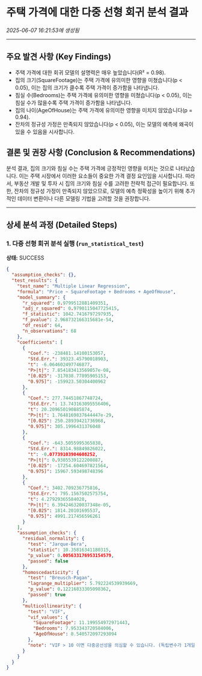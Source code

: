 # 주택 가격에 대한 다중 선형 회귀 분석 결과
_2025-06-07 16:21:53에 생성됨_

---

## 주요 발견 사항 (Key Findings)
- 주택 가격에 대한 회귀 모델의 설명력은 매우 높았습니다(R² = 0.98).
- 집의 크기(SquareFootage)는 주택 가격에 유의미한 영향을 미쳤습니다(p < 0.05), 이는 집의 크기가 클수록 주택 가격이 증가함을 나타냅니다.
- 침실 수(Bedrooms)는 주택 가격에 유의미한 영향을 미쳤습니다(p < 0.05), 이는 침실 수가 많을수록 주택 가격이 증가함을 나타냅니다.
- 집의 나이(AgeOfHouse)는 주택 가격에 유의미한 영향을 미치지 않았습니다(p = 0.94).
- 잔차의 정규성 가정은 만족되지 않았습니다(p < 0.05), 이는 모델의 예측에 왜곡이 있을 수 있음을 시사합니다.


## 결론 및 권장 사항 (Conclusion & Recommendations)
분석 결과, 집의 크기와 침실 수는 주택 가격에 긍정적인 영향을 미치는 것으로 나타났습니다. 이는 주택 시장에서 이러한 요소들이 중요한 가격 결정 요인임을 시사합니다. 따라서, 부동산 개발 및 투자 시 집의 크기와 침실 수를 고려한 전략적 접근이 필요합니다. 또한, 잔차의 정규성 가정이 만족되지 않았으므로, 모델의 예측 정확성을 높이기 위해 추가적인 데이터 변환이나 다른 모델링 기법을 고려할 것을 권장합니다.

---

## 상세 분석 과정 (Detailed Steps)

### 1. 다중 선형 회귀 분석 실행 (`run_statistical_test`)
**상태:** SUCCESS

```json
{
  "assumption_checks": {},
  "test_results": {
    "test_name": "Multiple Linear Regression",
    "formula": "Price ~ SquareFootage + Bedrooms + AgeOfHouse",
    "model_summary": {
      "r_squared": 0.9799512881409351,
      "adj_r_squared": 0.9790115047725415,
      "f_statistic": 1042.7416797297935,
      "f_pvalue": 2.968732166315681e-54,
      "df_resid": 64,
      "n_observations": 68
    },
    "coefficients": [
      {
        "Coef.": -238481.14100153057,
        "Std.Err.": 39323.45790018903,
        "t": -6.064602497746877,
        "P>|t|": 7.854183413569057e-08,
        "[0.025": -317038.77895905153,
        "0.975]": -159923.50304400962
      },
      {
        "Coef.": 277.74451867748724,
        "Std.Err.": 13.743163095556406,
        "t": 20.209650190885874,
        "P>|t|": 1.7648169837644447e-29,
        "[0.025": 250.28939421736968,
        "0.975]": 305.1996431376048
      },
      {
        "Coef.": -643.5055995365838,
        "Std.Err.": 8314.98849826022,
        "t": -0.07739103904608252,
        "P>|t|": 0.9385539122200887,
        "[0.025": -17254.604697821564,
        "0.975]": 15967.593498748396
      },
      {
        "Coef.": 3402.709236775816,
        "Std.Err.": 795.1567502575754,
        "t": 4.27929365584028,
        "P>|t|": 6.394246320037348e-05,
        "[0.025": 1814.20101695537,
        "0.975]": 4991.217456596261
      }
    ],
    "assumption_checks": {
      "residual_normality": {
        "test": "Jarque-Bera",
        "statistic": 10.35816341180315,
        "p_value": 0.005633176953154579,
        "passed": false
      },
      "homoscedasticity": {
        "test": "Breusch-Pagan",
        "lagrange_multiplier": 5.792224539939669,
        "p_value": 0.12216833305098362,
        "passed": true
      },
      "multicollinearity": {
        "test": "VIF",
        "vif_values": {
          "SquareFootage": 11.199554972971443,
          "Bedrooms": 7.953343720584006,
          "AgeOfHouse": 8.540572097293094
        },
        "note": "VIF > 10 이면 다중공선성을 의심할 수 있습니다. (독립변수가 1개일 때는 계산되지 않습니다.)"
      }
    }
  }
}
```